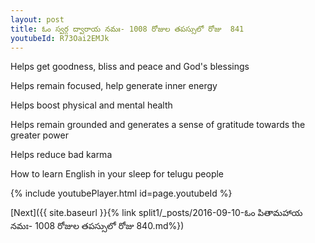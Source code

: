 ```yaml
---
layout: post
title: ఓం స్వర్గ ద్వారాయ నమః- 1008 రోజుల తపస్సులో రోజు  841
youtubeId: R73Oai2EMJk
---
```

 
 
Helps get goodness, bliss and peace and God's blessings
 
Helps remain focused, help generate inner energy 
 
Helps boost physical and mental health 
 
Helps remain grounded and generates a sense of gratitude towards the greater power 
 
Helps reduce bad karma
 
How to learn English in your sleep for telugu people
 
 
 
 


{% include youtubePlayer.html id=page.youtubeId %}
 
[Next]({{ site.baseurl }}{% link split1/_posts/2016-09-10-ఓం పితామహాయ నమః- 1008 రోజుల తపస్సులో రోజు  840.md%})
 
